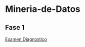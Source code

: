 # Mineria-de-Datos
## Fase 1
[Examen Diagnostico](file:///C:/Users/jacki/Downloads/Ex-Diagnostico_1853256.pdf)
